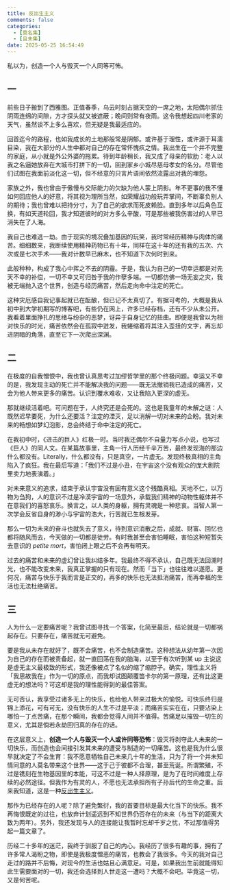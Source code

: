 ```yaml
---
title: 反出生主义
comments: false
categories:
  - [莫名集]
  - [且未集]
date: 2025-05-25 16:54:49
---
```

私以为，创造一个人与毁灭一个人同等可怖。
<!-- excerpt -->
## 一

前些日子搬到了西雅图。正值春季，乌云时刻占据天空的一席之地，太阳偶尔抓住阴雨连绵的间隙，方才探头就又被遮蔽；晚间则常有夜雨。这令我想起四川老家的天气，虽然谈不上多么喜欢，但无疑是我最适应的。

回首迄今的路程，也如我成长的土地那般常是阴郁。或许基于理性，或许源于耳濡目染，我在大部分的人生中都对自己的存在常怀愧疚之情。我出生在一个并不完整的家庭，从小就是外公外婆的拖累。待到年龄稍长，我又成了母亲的软肋：老人以我之名逼她放弃在大城市打拼下的一切，回到家乡小城尽慈母孝女的名分。尽管他们试图在我面前淡化这一切，但不经意的只言片语间依然流露出对我的埋怨。

家族之外，我也曾由于傲慢与交际能力的欠缺为他人蒙上阴影。年不更事的我不懂如何回应他人的好意，将其视为理所当然，如荣耀战功般玩弄掌间，不断辜负别人的期待；我也曾难以把持分寸，为了自己的欲求而死皮赖脸。直到多年以后角色互换，有如天道轮回，我才知道彼时的对方多么辛酸，可是那些被我伤害过的人早已消失在了人海。

我自己也难逃一劫。由于现实的境况叠加基因的玩笑，我时常经历精神与肉体的痛苦。细细数来，我断续使用精神药物已有十年，同样在这十年的还有我的五次、六次或是七次手术——我对计数早已麻木，也不知道下次何时到来。

此般种种，构成了我心中挥之不去的阴霾。于是，我认为自己的一切幸运都是对先天不幸的补偿，一切不幸又可归咎于我的作孽多端。一切都仿佛一场无妄之灾，我被无端抛入这个世界，创造与经历痛苦，然后走向命中注定的死亡。

这种灾厄感自我记事起就已在酝酿，但已记不太真切了。有据可考的，大概是我从初中到大学初期写的博客吧，有些仍在网上，许多已经存档，还有不少从未公开。我看着里面挣扎的思绪与纷杂的恶梦，讶异于自身记忆的扭曲。即便是我曾以为相对快乐的时光，痛苦依然会在孤寂中迸发，我蜷缩着将其注入歪扭的文字，再忘却进阴暗的角落，直至它下一次爬出深渊。

## 二

在极度的自我憎恨中，我也曾认真思考过加缪哲学里的那个终极问题。幸运又不幸的是，我发现主动的死亡并不能解决我的问题——既无法撤销我已造成的痛苦，又会为他人带来更多的痛苦。认识到覆水难收，又让我陷入更深的虚无。

那就继续活着吧。可问题在于，人终究还是会死的。这也是我童年的未解之谜：人既然迟早要死，为什么还要活？注定的湮灭，足以消解一切对未来的企盼。我对未来的畅想如梦幻泡影，总会终结于命中注定的死亡。

在我初中时，《进击的巨人》红极一时。当时我还偶尔不自量力写点小说，也写过《巨人》的同人文。在某篇故事里，主角一行人历经千辛万苦，最终发现海的那边什么都没有。Literally，什么都没有，只是真空，一片虚无。发现终极真相的主角陷入了疯狂。我在最后写道：「我们不过是小丑，在宇宙这个没有观众的庞大剧院里卖力地表演着。」

对未来意义的追求，结束于承认宇宙没有固有意义这个残酷真相。天地不仁，以万物为刍狗，人的意识不过是冷漠宇宙的一场意外，承载我们精神的动物性躯体并不在意我们的喜怒哀乐。换言之，以人类的身躯，拥有灵魂是一种悲哀。当智人第一次学会反省自身的渺小与宇宙的浩大，行苦就已生根发芽。

那么一切为未来的奋斗也就失去了意义，待到意识消散之后，成就、财富、回忆也都将随风而去，今天做的一切都是徒劳。有时我甚至会害怕睡眠，害怕这种短暂失去意识的 *petite mort*，害怕闭上眼之后不会再有明天。

过去的痛苦和未来的虚幻曾让我纠结多年。我最终不得不承认，自己既无法回溯时光，也不能改变未来，我真正掌握的只有现在。然而「当下」也往往难以遂愿。更何况，痛苦与快乐于我而言是正交的，再多的快乐也无法抵消痛苦，而再幸福的生活也无法杜绝痛苦。

## 三

人为什么一定要痛苦呢？我曾试图寻找一个答案，化简至最后，结论就是一切都祸起存在。只要存在，痛苦就无可避免。

要是我从未存在就好了，既不会痛苦，也不会制造痛苦。这种想法从幼年第一次因为自己的存在而被责备起，就一直回荡在我的脑海，以至于有次听到某 up 主说这是虚无主义最极致的形式，我还像被点了名似的缩了缩脖子。确实，理性主义将「我思故我在」作为一切的原点，而我却试图颠覆笛卡尔的第一原理，还有比这更虚无的想法吗？可这却是我的理性能得到的最佳答案。

无可否认，我享受过诸多无上的快乐，也给他人带来过极大的愉悦。可快乐终归是锦上添花，可有可无，没有快乐的人生不过是平淡；而痛苦实实在在，只要沾染上哪怕一丁点苦痛，在那个瞬间，我都会觉得人间并不值得。苦痛足以摧毁一切生的意义，尤其是倘若永劫回归真的存在的话。

在这层意义上，**创造一个人与毁灭一个人或许同等恐怖**：毁灭将剥夺此人未来的一切快乐，而创造也会间接引发其未来的遭受与制造的一切痛苦。这也是我为什么很早就决定了不会生育：我不愿意牺牲自己未来几十年的生活，只为了将一个并未知情同意的人莫名带来这个世界——这于己于彼都不合理，甚至荒诞。所谓繁殖，不过是镌刻在生物基因里的本能，可这不过是一种人择原理，是为了在时间维度上存续的必然途径。但我作为有灵的人，不愿也无法承担所有子孙后代的生命之重。后来我知道，这是一种[反出生主义](https://zh.wikipedia.org/zh-cn/%E5%8F%8D%E5%87%BA%E7%94%9F%E4%B8%BB%E7%BE%A9)。

那作为已经存在的人呢？除了避免繁衍，我的首要目标是最大化当下的快乐。我不再悔恨既定的过往，也放弃计划遥远到不知世界仍否存在的未来（与当下的距离大致为两年）。另外，我还发现与人的连接能让我暂时忘却千岁之忧，不过那值得另起一篇文章了。

历经二十多年的迷茫，我终于驯服了自己的内心。我经历了很多有趣的事，拥有了许多常人渴盼之物，即使是我极度憎恶的痛苦，也教会了我很多。今天的我对自己走过的路并不后悔，对现今的生活也姑且心满意足。可是，如果我出生前就能得知此生需要面对的一切，我还会选择到人世走这一遭吗？大概不会吧。毕竟这一切，又是何苦呢。
